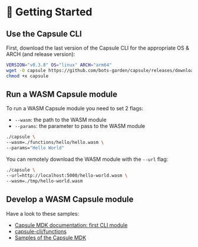 # 🚀 Getting Started

## Use the Capsule CLI

First, download the last version of the Capsule CLI for the appropriate OS & ARCH (and release version):

```bash
VERSION="v0.3.8" OS="linux" ARCH="arm64"
wget -O capsule https://github.com/bots-garden/capsule/releases/download/${VERSION}/capsule-${VERSION}-${OS}-${ARCH}
chmod +x capsule
```

## Run a WASM Capsule module

To run a WASM Capsule module you need to set 2 flags:

- `--wasm`: the path to the WASM module
- `--params`: the parameter to pass to the WASM module

```bash
./capsule \
--wasm=./functions/hello/hello.wasm \
--params="Hello World"
```

You can remotely download  the WASM module with the `--url` flag:
```bash
./capsule \
--url=http://localhost:5000/hello-world.wasm \
--wasm=./tmp/hello-world.wasm 
```

## Develop a WASM Capsule module

Have a look to these samples:

- [Capsule MDK documentation: first CLI module](https://bots-garden.github.io/capsule-module-sdk/first-cli-module/)
- [capsule-cli/functions](https://github.com/bots-garden/capsule/tree/main/capsule-cli/functions)
- [Samples of the Capsule MDK](https://github.com/bots-garden/capsule-module-sdk/tree/main/samples)

